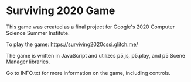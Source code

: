 # Surviving 2020 Game

This game was created as a final project for Google's 2020 Computer Science Summer Institute.

To play the game: https://surviving2020cssi.glitch.me/

The game is written in JavaScript and utilizes p5.js, p5.play, and p5 Scene Manager libraries.

Go to INFO.txt for more information on the game, including controls.
